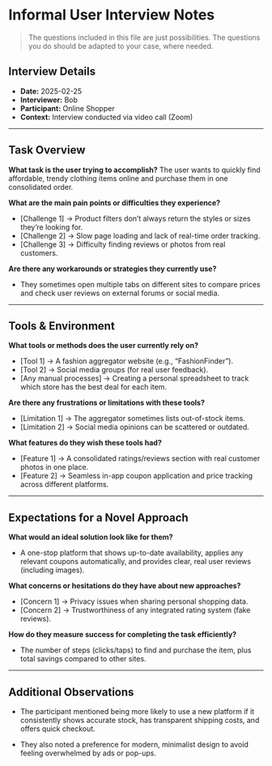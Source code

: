 # Informal User Interview Notes 

> 	The questions included in this file are just possibilities. The questions you do should be adapted to your case, where needed.

## Interview Details 
- **Date:** 2025-02-25 
- **Interviewer:** Bob 
- **Participant:** Online Shopper 
- **Context:** Interview conducted via video call (Zoom)
- --- 
## Task Overview 

 **What task is the user trying to accomplish?** 
The user wants to quickly find affordable, trendy clothing items online and purchase them in one consolidated order. 

**What are the main pain points or difficulties they experience?** 
- [Challenge 1] -> Product filters don’t always return the styles or sizes they’re looking for.
- [Challenge 2] -> Slow page loading and lack of real-time order tracking.
- [Challenge 3] -> Difficulty finding reviews or photos from real customers.

**Are there any workarounds or strategies they currently use?** 
- They sometimes open multiple tabs on different sites to compare prices and check user reviews on external forums or social media. 

---- 
## Tools & Environment 
**What tools or methods does the user currently rely on?** 
- [Tool 1] ->  A fashion aggregator website (e.g., “FashionFinder”).
- [Tool 2] -> Social media groups (for real user feedback). 
- [Any manual processes] -> Creating a personal spreadsheet to track which store has the best deal for each item.

**Are there any frustrations or limitations with these tools?** 
- [Limitation 1] -> The aggregator sometimes lists out-of-stock items.
- [Limitation 2] -> Social media opinions can be scattered or outdated.

**What features do they wish these tools had?** 
- [Feature 1] -> A consolidated ratings/reviews section with real customer photos in one place.
- [Feature 2] -> Seamless in-app coupon application and price tracking across different platforms.
--- 
## Expectations for a Novel Approach 

**What would an ideal solution look like for them?** 
- A one-stop platform that shows up-to-date availability, applies any relevant coupons automatically, and provides clear, real user reviews (including images). 

**What concerns or hesitations do they have about new approaches?** 
- [Concern 1] -> Privacy issues when sharing personal shopping data.
- [Concern 2] -> Trustworthiness of any integrated rating system (fake reviews).

**How do they measure success for completing the task efficiently?** 
- The number of steps (clicks/taps) to find and purchase the item, plus total savings compared to other sites.

--- 
## Additional Observations 

- The participant mentioned being more likely to use a new platform if it consistently shows accurate stock, has transparent shipping costs, and offers quick checkout.

- They also noted a preference for modern, minimalist design to avoid feeling overwhelmed by ads or pop-ups.